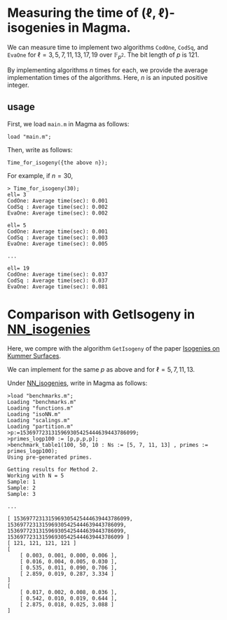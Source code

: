 # Measuring the time of $(\ell,\ell)$-isogenies in Magma.

We can measure time to implement two algorithms $\mathtt{CodOne}$, $\mathtt{CodSq}$, and  $\mathtt{EvaOne}$ for $\ell=3,5,7,11,13,17,19$ over $\mathbb{F}_{p^2}$. 
The bit length of $p$ is 121.

By implementing algorithms $n$ times for each, we provide the average implementation times of the algorithms. Here, $n$ is an inputed positive integer. 


## usage

First, we load ```main.m```  in Magma as follows:
```
load "main.m";
```
Then, write as follows:
```
Time_for_isogeny({the above n});
```
For example, if $n=30$,  
```
> Time_for_isogeny(30);
ell= 3
CodOne: Average time(sec): 0.001
CodSq : Average time(sec): 0.002
EvaOne: Average time(sec): 0.002

ell= 5
CodOne: Average time(sec): 0.001
CodSq : Average time(sec): 0.003
EvaOne: Average time(sec): 0.005

...

ell= 19
CodOne: Average time(sec): 0.037
CodSq : Average time(sec): 0.037
EvaOne: Average time(sec): 0.081

```


# Comparison with GetIsogeny in [NN_isogenies](https://github.com/mariascrs/NN_isogenies)

Here, we compre with the algorithm $\mathtt{GetIsogeny}$ of the paper [Isogenies on Kummer Surfaces](https://arxiv.org/abs/2409.14819).

We can implement for the same $p$ as above and for $\ell=5,7,11,13$.

Under [NN_isogenies](https://github.com/mariascrs/NN_isogenies), write in Magma as follows:

```
>load "benchmarks.m";
Loading "benchmarks.m"
Loading "functions.m"
Loading "isoNN.m"
Loading "scalings.m"
Loading "partition.m"
>p:=1536977231315969305425444639443786099;
>primes_logp100 := [p,p,p,p];
>benchmark_table1(100, 50, 10 : Ns := [5, 7, 11, 13] , primes := primes_logp100);
Using pre-generated primes.

Getting results for Method 2.
Working with N = 5
Sample: 1
Sample: 2
Sample: 3

...

[ 1536977231315969305425444639443786099, 1536977231315969305425444639443786099, 
1536977231315969305425444639443786099, 1536977231315969305425444639443786099 ]
[ 121, 121, 121, 121 ]
[
    [ 0.003, 0.001, 0.000, 0.006 ],
    [ 0.016, 0.004, 0.005, 0.030 ],
    [ 0.535, 0.011, 0.090, 0.706 ],
    [ 2.859, 0.019, 0.287, 3.334 ]
]
[
    [ 0.017, 0.002, 0.008, 0.036 ],
    [ 0.542, 0.010, 0.019, 0.644 ],
    [ 2.875, 0.018, 0.025, 3.088 ]
]

```




